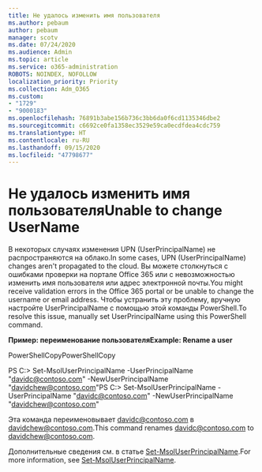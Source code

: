 ```yaml
---
title: Не удалось изменить имя пользователя
ms.author: pebaum
author: pebaum
manager: scotv
ms.date: 07/24/2020
ms.audience: Admin
ms.topic: article
ms.service: o365-administration
ROBOTS: NOINDEX, NOFOLLOW
localization_priority: Priority
ms.collection: Adm_O365
ms.custom:
- "1729"
- "9000183"
ms.openlocfilehash: 76891b3abe156b736c3bb6da0f6cd1135346dbe2
ms.sourcegitcommit: c6692ce0fa1358ec3529e59ca0ecdfdea4cdc759
ms.translationtype: HT
ms.contentlocale: ru-RU
ms.lasthandoff: 09/15/2020
ms.locfileid: "47798677"
---
```

# <a name="unable-to-change-username"></a><span data-ttu-id="811aa-102">Не удалось изменить имя пользователя</span><span class="sxs-lookup"><span data-stu-id="811aa-102">Unable to change UserName</span></span>

<span data-ttu-id="811aa-103">В некоторых случаях изменения UPN (UserPrincipalName) не распространяются на облако.</span><span class="sxs-lookup"><span data-stu-id="811aa-103">In some cases, UPN (UserPrincipalName) changes aren't propagated to the cloud.</span></span> <span data-ttu-id="811aa-104">Вы можете столкнуться с ошибками проверки на портале Office 365 или с невозможностью изменить имя пользователя или адрес электронной почты.</span><span class="sxs-lookup"><span data-stu-id="811aa-104">You might receive validation errors in the Office 365 portal or be unable to change the username or email address.</span></span> <span data-ttu-id="811aa-105">Чтобы устранить эту проблему, вручную настройте UserPrincipalName с помощью этой команды PowerShell.</span><span class="sxs-lookup"><span data-stu-id="811aa-105">To resolve this issue, manually set UserPrincipalName using this PowerShell command.</span></span>

<span data-ttu-id="811aa-106">**Пример: переименование пользователя**</span><span class="sxs-lookup"><span data-stu-id="811aa-106">**Example: Rename a user**</span></span>

<span data-ttu-id="811aa-107">PowerShellCopy</span><span class="sxs-lookup"><span data-stu-id="811aa-107">PowerShellCopy</span></span>

<span data-ttu-id="811aa-108">PS C:\> Set-MsolUserPrincipalName -UserPrincipalName "davidc@contoso.com" -NewUserPrincipalName "davidchew@contoso.com"</span><span class="sxs-lookup"><span data-stu-id="811aa-108">PS C:\> Set-MsolUserPrincipalName -UserPrincipalName "davidc@contoso.com" -NewUserPrincipalName "davidchew@contoso.com"</span></span>

<span data-ttu-id="811aa-109">Эта команда переименовывает davidc@contoso.com в davidchew@contoso.com.</span><span class="sxs-lookup"><span data-stu-id="811aa-109">This command renames davidc@contoso.com to davidchew@contoso.com.</span></span>

<span data-ttu-id="811aa-110">Дополнительные сведения см. в статье [Set-MsolUserPrincipalName](https://docs.microsoft.com/powershell/module/msonline/set-msoluserprincipalname?view=azureadps-1.0).</span><span class="sxs-lookup"><span data-stu-id="811aa-110">For more information, see [Set-MsolUserPrincipalName](https://docs.microsoft.com/powershell/module/msonline/set-msoluserprincipalname?view=azureadps-1.0).</span></span>